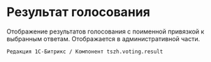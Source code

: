 # Результат голосования
Отображение результатов голосования с поименной привязкой к выбранным ответам.
Отображается в административной части.
```
Редакция 1С-Битрикс / Компонент tszh.voting.result
```